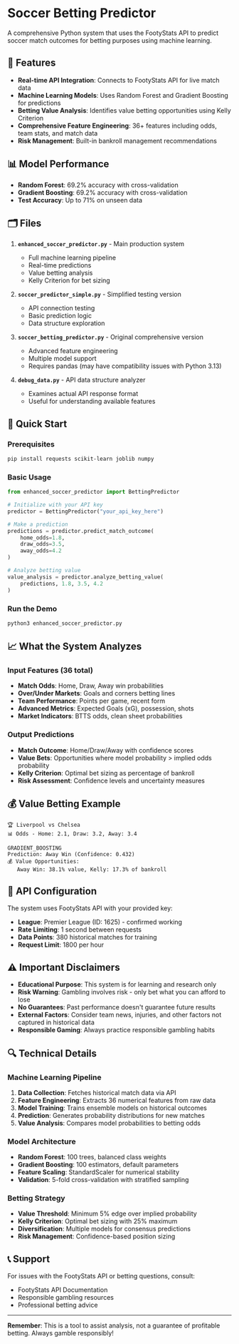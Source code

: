 # Soccer Betting Predictor

A comprehensive Python system that uses the FootyStats API to predict soccer match outcomes for betting purposes using machine learning.

## 🎯 Features

- **Real-time API Integration**: Connects to FootyStats API for live match data
- **Machine Learning Models**: Uses Random Forest and Gradient Boosting for predictions
- **Betting Value Analysis**: Identifies value betting opportunities using Kelly Criterion
- **Comprehensive Feature Engineering**: 36+ features including odds, team stats, and match data
- **Risk Management**: Built-in bankroll management recommendations

## 📊 Model Performance

- **Random Forest**: 69.2% accuracy with cross-validation
- **Gradient Boosting**: 69.2% accuracy with cross-validation
- **Test Accuracy**: Up to 71% on unseen data

## 🗂️ Files

1. **`enhanced_soccer_predictor.py`** - Main production system
   - Full machine learning pipeline
   - Real-time predictions
   - Value betting analysis
   - Kelly Criterion for bet sizing

2. **`soccer_predictor_simple.py`** - Simplified testing version
   - API connection testing
   - Basic prediction logic
   - Data structure exploration

3. **`soccer_betting_predictor.py`** - Original comprehensive version
   - Advanced feature engineering
   - Multiple model support
   - Requires pandas (may have compatibility issues with Python 3.13)

4. **`debug_data.py`** - API data structure analyzer
   - Examines actual API response format
   - Useful for understanding available features

## 🚀 Quick Start

### Prerequisites

```bash
pip install requests scikit-learn joblib numpy
```

### Basic Usage

```python
from enhanced_soccer_predictor import BettingPredictor

# Initialize with your API key
predictor = BettingPredictor("your_api_key_here")

# Make a prediction
predictions = predictor.predict_match_outcome(
    home_odds=1.8,
    draw_odds=3.5, 
    away_odds=4.2
)

# Analyze betting value
value_analysis = predictor.analyze_betting_value(
    predictions, 1.8, 3.5, 4.2
)
```

### Run the Demo

```bash
python3 enhanced_soccer_predictor.py
```

## 📈 What the System Analyzes

### Input Features (36 total)
- **Match Odds**: Home, Draw, Away win probabilities
- **Over/Under Markets**: Goals and corners betting lines
- **Team Performance**: Points per game, recent form
- **Advanced Metrics**: Expected Goals (xG), possession, shots
- **Market Indicators**: BTTS odds, clean sheet probabilities

### Output Predictions
- **Match Outcome**: Home/Draw/Away with confidence scores
- **Value Bets**: Opportunities where model probability > implied odds probability
- **Kelly Criterion**: Optimal bet sizing as percentage of bankroll
- **Risk Assessment**: Confidence levels and uncertainty measures

## 💰 Value Betting Example

```
🏆 Liverpool vs Chelsea
📊 Odds - Home: 2.1, Draw: 3.2, Away: 3.4

GRADIENT_BOOSTING
Prediction: Away Win (Confidence: 0.432)
💰 Value Opportunities:
   Away Win: 38.1% value, Kelly: 17.3% of bankroll
```

## 🔧 API Configuration

The system uses FootyStats API with your provided key:
- **League**: Premier League (ID: 1625) - confirmed working
- **Rate Limiting**: 1 second between requests
- **Data Points**: 380 historical matches for training
- **Request Limit**: 1800 per hour

## ⚠️ Important Disclaimers

- **Educational Purpose**: This system is for learning and research only
- **Risk Warning**: Gambling involves risk - only bet what you can afford to lose
- **No Guarantees**: Past performance doesn't guarantee future results
- **External Factors**: Consider team news, injuries, and other factors not captured in historical data
- **Responsible Gaming**: Always practice responsible gambling habits

## 🔍 Technical Details

### Machine Learning Pipeline
1. **Data Collection**: Fetches historical match data via API
2. **Feature Engineering**: Extracts 36 numerical features from raw data  
3. **Model Training**: Trains ensemble models on historical outcomes
4. **Prediction**: Generates probability distributions for new matches
5. **Value Analysis**: Compares model probabilities to betting odds

### Model Architecture
- **Random Forest**: 100 trees, balanced class weights
- **Gradient Boosting**: 100 estimators, default parameters
- **Feature Scaling**: StandardScaler for numerical stability
- **Validation**: 5-fold cross-validation with stratified sampling

### Betting Strategy
- **Value Threshold**: Minimum 5% edge over implied probability
- **Kelly Criterion**: Optimal bet sizing with 25% maximum
- **Diversification**: Multiple models for consensus predictions
- **Risk Management**: Confidence-based position sizing

## 📞 Support

For issues with the FootyStats API or betting questions, consult:
- FootyStats API Documentation
- Responsible gambling resources
- Professional betting advice

---

**Remember**: This is a tool to assist analysis, not a guarantee of profitable betting. Always gamble responsibly!